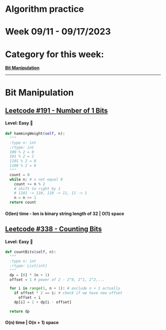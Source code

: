 # Algorithm practice

# Week 09/11 - 09/17/2023


# Category for this week:
**[Bit Manipulation](#bit-manipulation)**<br>

---

# Bit Manipulation

## [Leetcode #191 - Number of 1 Bits](https://leetcode.com/problems/number-of-1-bits/)

#### Level: Easy 📗

```python
def hammingWeight(self, n):
  """
  :type n: int
  :rtype: int
  100 % 2 = 0
  101 % 2 = 1
  1101 % 2 = 0
  1100 % 2 = 0
  """
  count = 0
  while n: # n not equal 0
    count += n % 2
    # shift to right by 1
    # 1101 -> 110, 110 -> 11, 11 -> 1
    n = n >> 1
  return count
```

#### O(len) time - len is binary string length of 32  | O(1) space

## [Leetcode #338 - Counting Bits](https://leetcode.com/problems/counting-bits/)

#### Level: Easy 📗

```python
def countBits(self, n):
  """
  :type n: int
  :rtype: List[int]
  """
  dp = [0] * (n + 1)
  offset = 1 # power of 2 - 2^0, 2^1, 2^2,...

  for i in range(1, n + 1): # exclude n + 1 actually
    if offset * 2 == i: # check if we have new offset
      offset = i
    dp[i] = 1 + dp[i - offset]
  
  return dp
```

#### O(n) time | O(n + 1) space
